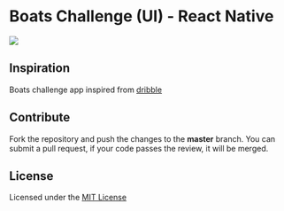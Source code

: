 # Boats Challenge (UI) - React Native

<div align="left">
  <img src="https://github.com/naeemqaswar/boats-challenge-rn/assets/23404445/ab3cc69e-7bd1-4b37-b502-cce93b682b84"/>
</div>

## Inspiration

Boats challenge app inspired from [dribble](https://dribbble.com/shots/5600383-Boats-Made-in-Adobe-XD)

## Contribute

Fork the repository and push the changes to the **master** branch. You can submit a pull request, if your code passes the review, it will be merged.

## License

Licensed under the [MIT License](./LICENSE)
